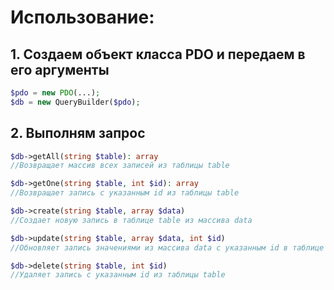 # Использование:

## 1. Создаем объект класса PDO и передаем в его аргументы 
```php
$pdo = new PDO(...);
$db = new QueryBuilder($pdo);
```

## 2. Выполням запрос

```php 
$db->getAll(string $table): array
//Возвращает массив всех записей из таблицы table

$db->getOne(string $table, int $id): array
//Возвращает запись с указанным id из таблицы table

$db->create(string $table, array $data) 
//Создает новую запись в таблице table из массива data

$db->update(string $table, array $data, int $id)
//Обновляет запись значениями из массива data с указанным id в таблице table 

$db->delete(string $table, int $id)
//Удаляет запись с указанным id из таблицы table
```


